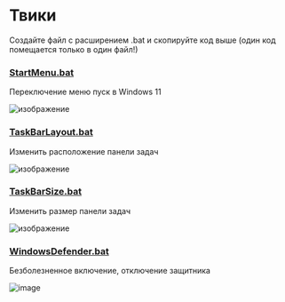 # Твики
Создайте файл с расширением .bat и скопируйте код выше (один код помещается только в один файл!)

### [StartMenu.bat](https://github.com/windows11help/windows11/blob/main/%D0%A2%D0%B2%D0%B8%D0%BA%D0%B8/StartMenu.bat)
Переключение меню пуск в Windows 11

![изображение](https://user-images.githubusercontent.com/86190960/122673656-23e1ac00-d1da-11eb-9de7-69c8d0c04172.png)

### [TaskBarLayout.bat](https://github.com/windows11help/windows11/blob/main/%D0%A2%D0%B2%D0%B8%D0%BA%D0%B8/TaskBarLayout.bat)
Изменить расположение панели задач

![изображение](https://user-images.githubusercontent.com/86190960/122673873-4a541700-d1db-11eb-86d2-6c54b22b5860.png)

### [TaskBarSize.bat](https://github.com/windows11help/windows11/blob/main/%D0%A2%D0%B2%D0%B8%D0%BA%D0%B8/TaskBarSize.bat)
Изменить размер панели задач

![изображение](https://user-images.githubusercontent.com/86190960/122673593-bfbee800-d1d9-11eb-8af7-aece6bea23d7.png)

### [WindowsDefender.bat](https://github.com/windows11help/windows11/blob/main/%D0%A2%D0%B2%D0%B8%D0%BA%D0%B8/WindowsDefender.bat)
Безболезненное включение, отключение защитника

![image](https://user-images.githubusercontent.com/86190960/122683797-4b506d00-d20a-11eb-9a8d-203da16672a5.png)

